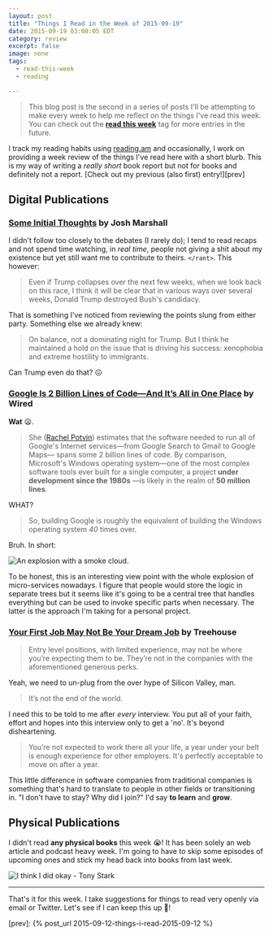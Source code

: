 ```yaml
---
layout: post
title: "Things I Read in the Week of 2015-09-19"
date: 2015-09-19 03:08:05 EDT
category: review
excerpt: false
image: none
tags:
  - read-this-week
  - reading

---
```


> This blog post is the second in a series of posts I'll be attempting to make
> every week to help me reflect on the things I've read this week. You can
> check out the **[read this week][]** tag for more entries in the future.

I track my reading habits using [reading.am][] and occasionally, I work on
providing a week review of the things I've read here with a short blurb. This is
my way of writing a _really short_ book report but not for books and definitely
not a report. [Check out my previous (also first) entry!][prev]

<!-- more -->

## Digital Publications

### [Some Initial Thoughts][link:1] by Josh Marshall

I didn't follow too closely to the debates (I rarely do); I tend to read recaps
and not spend time watching, in _real time_, people not giving a shit about my
existence but yet still want me to contribute to theirs. `</rant>`. This however:

> Even if Trump collapses over the next few weeks, when we look back on this race,
> I think it will be clear that in various ways over several weeks, Donald Trump
> destroyed Bush's candidacy.

That is something I've noticed from reviewing the points slung from either
party. Something else we already knew:

> On balance, not a dominating night for Trump. But I think he maintained a hold on the
> issue that is driving his success: xenophobia and extreme hostility to immigrants.

Can Trump even do that? :confounded:

### [Google Is 2 Billion Lines of Code—And It’s All in One Place][link:2] by Wired

**Wat** :frowning:.

> She ([Rachel Potvin][person:1]) estimates that the software needed to run all
> of Google's Internet services—from Google Search to  Gmail to Google Maps—
> spans some 2 billion lines of code. By comparison, Microsoft's Windows
> operating system—one of the most complex software tools ever built for a 
> single computer, a project **under development since the 1980s** —is likely
> in the realm of **50 million lines**.

WHAT?

> So, building Google is roughly the equivalent of building the Windows operating
> system _40_ times over.

Bruh. In short:

![An explosion with a smoke cloud.](/images/bomb.gif)

To be honest, this is an interesting view point with the whole explosion of
micro-services nowadays. I figure that people would store the logic in separate
trees but it seems like it's going to be a central tree that handles everything
but can be used to invoke specific parts when necessary. The latter is the
approach I'm taking for a personal project.

### [Your First Job May Not Be Your Dream Job][link:3] by Treehouse

> Entry level positions, with limited experience, may not be where you’re
> expecting them to be. They’re not in the companies with the aforementioned
> generous perks.

Yeah, we need to un-plug from the over hype of Silicon Valley, man.

> It’s not the end of the world.

I need this to be told to me after _every_ interview. You put all of
your faith, effort and hopes into this interview only to get a 'no'. It's beyond
disheartening.

> You’re not expected to work there all your life, a year under your belt is
> enough experience for other employers. It's perfectly acceptable to move on
> after a year. 

This little difference in software companies from traditional companies is
something that's hard to translate to people in other fields or transitioning
in. "I don't have to stay? Why did I join?" I'd say **to learn** and **grow**.

## Physical Publications

I didn't read **any physical books** this week :sob:! It has been solely an
web article and podcast heavy week. I'm going to have to skip some episodes
of upcoming ones and stick my head back into books from last week.

![I think I did okay - Tony Stark](/images/im2-i-did-okay.gif)

---

That's it for this week. I take suggestions for things to read very openly via
email or Twitter. Let's see if I can keep this up :running:!

[link:1]: http://talkingpointsmemo.com/edblog/some-initial-thoughts
[link:2]: http://www.wired.com/2015/09/google-2-billion-lines-codeand-one-place/
[link:3]: http://blog.teamtreehouse.com/first-job-may-not-dream-job
[person:1]: https://www.linkedin.com/pub/rachel-potvin/1/659/103
[read this week]: /weblog/tag/read-this-week/
[reading.am]: https://www.reading.am/
[prev]: {% post_url 2015-09-12-things-i-read-2015-09-12 %}
